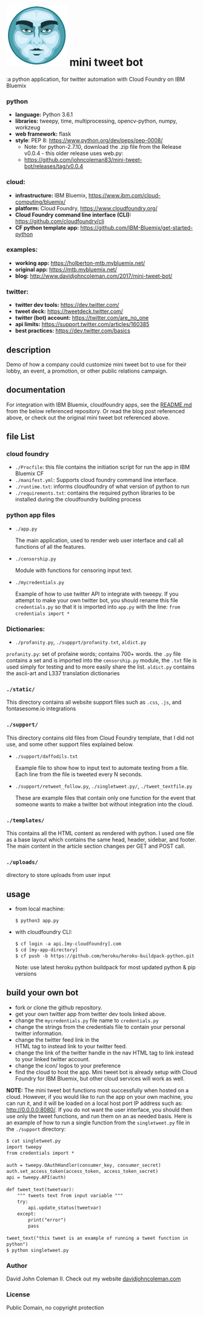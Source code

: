 # <img src="https://github.com/johncoleman83/mini-tweet-bot/blob/master/static/images/anonymousface.png" width="160" height="160" /> mini tweet bot

:a python application, for twitter automation with Cloud Foundry on IBM Bluemix

### python

  * __language:__ Python 3.6.1
  * __libraries:__ tweepy, time, multiprocessing, opencv-python, numpy, workzeug
  * __web framework:__ flask
  * __style__: PEP 8: https://www.python.org/dev/peps/pep-0008/
  	* Note: for python-2.7.10, download the .zip file from the Release v0.0.4 -
	this older release uses web.py:
	* https://github.com/johncoleman83/mini-tweet-bot/releases/tag/v0.0.4

### cloud:

  * __infrastructure:__ IBM Bluemix, https://www.ibm.com/cloud-computing/bluemix/
  * __platform:__ Cloud Foundry, https://www.cloudfoundry.org/
  * __Cloud Foundry command line interface (CLI):__ https://github.com/cloudfoundry/cli
  * __CF python template app:__ https://github.com/IBM-Bluemix/get-started-python

### examples:

  * __working app:__ https://holberton-mtb.mybluemix.net/
  * __original app:__ https://mtb.mybluemix.net/
  * __blog:__ http://www.davidjohncoleman.com/2017/mini-tweet-bot/

### twitter:

  * __twitter dev tools:__ https://dev.twitter.com/
  * __tweet deck:__ https://tweetdeck.twitter.com/
  * __twitter (bot) account:__ https://twitter.com/are_no_one
  * __api limits:__ https://support.twitter.com/articles/160385
  * __best practices:__ https://dev.twitter.com/basics

## description

Demo of how a company could customize mini tweet bot to use for their lobby, an
event, a promotion, or other public relations campaign.

## documentation

For integration with IBM Bluemix, cloudfoundry apps, see the 
[README.md](https://github.com/IBM-bluemix/get-started-python) 
from the below referenced repository.  Or read the blog post referenced above,
or check out the original mini tweet bot referenced above.

## file List

### cloud foundry

* `./Procfile`: this file contains the initiation script for run the app
in IBM Bluemix CF
* `./manifest.yml`: Supports cloud foundry command line interface.
* `./runtime.txt`: informs cloudfoundry of what version of python to run
* `./requirements.txt`: contains the required python libraries to be installed
  during the cloudfoundry building process

### python app files

* `./app.py`

  The main application, used to render web user interface and call all functions
  of all the features.

* `./censorship.py`

  Module with functions for censoring input text.

* `./mycredentials.py`

  Example of how to use twitter API to integrate with tweepy.  If you attempt
  to make your own twitter bot, you should rename this file `credentials.py` so
  that it is imported into `app.py` with the line: `from credentials import *`

### Dictionaries:

  * `./profanity.py`, `./suppprt/profanity.txt`, `aldict.py`

  `profanity.py`: set of profaine words; contains 700+ words.  the `.py`
  file contains a set and is imported into the `censorship.py` module, the
  `.txt` file is used simply for testing and to more easily share the
  list.  `aldict.py` contains the ascii-art and L337 translation
  dictionaries

### `./static/`

  This directory contains all  website support files such as `.css`, `.js`, and
  fontasesome.io integrations

### `./support/`

  This directory contains old files from Cloud Foundry template, that I did not
  use, and some other support files explained below.

* `./support/daffodils.txt`

  Example file to show how to input text to automate texting from a file. Each
  line from the file is tweeted every N seconds.

* `./support/retweet_follow.py`, `./singletweet.py/`, `./tweet_textfile.py`

  These are example files that contain only one function for the event that
  someone wants to make a twitter bot without integration into the cloud.

### `./templates/`

  This contains all the HTML content as rendered with python.  I used one file
  as a base layout which contains the same head, header, sidebar, and footer.
  The main content in the article section changes per GET and POST call.

### `./uploads/`

  directory to store uploads from user input

## usage

* from local machine:

  ```
  $ python3 app.py
  ```

* with cloudfoundry CLI:

  ```
  $ cf login -a api.[my-cloudfoundry].com
  $ cd [my-app-directory]
  $ cf push -b https://github.com/heroku/heroku-buildpack-python.git
  ```
  Note: use latest heroku python buildpack for most updated python & pip
  versions

## build your own bot

   * fork or clone the github repository.
   * get your own twitter app from twitter dev tools linked above.
   * change the `mycredentials.py` file name to `credentials.py`
   * change the strings from the credentials file to contain your personal
   	 twitter information.
   * change the twitter feed link in the <aside> HTML tag to instead link to
   	 your twitter feed.
   * change the link of the twitter handle in the nav HTML tag to link instead
   	 to your linked twitter account.
   * change the icon/ logos to your preference
   * find the cloud to host the app.  Mini tweet bot is already setup with
   	 Cloud Foundry for IBM Bluemix, but other cloud services will work as well.

__NOTE:__ The mini tweet bot functions most successfully when hosted on a
cloud.  However, if you would like to run the app on your own machine, you can
run it, and it will be loaded on a local host port IP address such as:
http://0.0.0.0:8080/.  If you do not want the user interface, you should then
use only the tweet functions, and run them on an as needed basis.  Here is an
example of how to run a single function from the `singletweet.py` file in the
`./support` directory:

```
$ cat singletweet.py
import tweepy
from credentials import *

auth = tweepy.OAuthHandler(consumer_key, consumer_secret)
auth.set_access_token(access_token, access_token_secret)
api = tweepy.API(auth)

def tweet_text(tweetvar):
    """ tweets text from input variable """
    try:
        api.update_status(tweetvar)
    except:
        print("error")
        pass

tweet_text("this tweet is an example of running a tweet function in python")
$ python singletweet.py
```

### Author

David John Coleman II.	Check out my website [davidjohncoleman.com](http://www.davidjohncoleman.com/)

### License

Public Domain, no copyright protection
